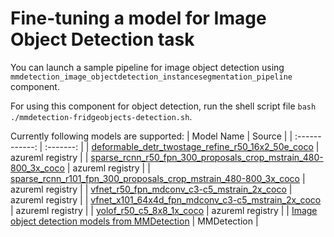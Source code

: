 # Fine-tuning a model for Image Object Detection task

You can launch a sample pipeline for image object detection using `mmdetection_image_objectdetection_instancesegmentation_pipeline` component.

For using this component for object detection, run the shell script file `bash ./mmdetection-fridgeobjects-detection.sh`.

Currently following models are supported:
| Model Name | Source |
| :------------: | :-------:  |
| [deformable_detr_twostage_refine_r50_16x2_50e_coco](https://ml.azure.com/registries/azureml/models/deformable_detr_twostage_refine_r50_16x2_50e_coco/version/8) | azureml registry |
| [sparse_rcnn_r50_fpn_300_proposals_crop_mstrain_480-800_3x_coco](https://ml.azure.com/registries/azureml/models/sparse_rcnn_r50_fpn_300_proposals_crop_mstrain_480-800_3x_coco/version/8) | azureml registry |
| [sparse_rcnn_r101_fpn_300_proposals_crop_mstrain_480-800_3x_coco](https://ml.azure.com/registries/azureml/models/sparse_rcnn_r101_fpn_300_proposals_crop_mstrain_480-800_3x_coco/version/8) | azureml registry |
| [vfnet_r50_fpn_mdconv_c3-c5_mstrain_2x_coco](https://ml.azure.com/registries/azureml/models/vfnet_r50_fpn_mdconv_c3-c5_mstrain_2x_coco/version/8) | azureml registry |
| [vfnet_x101_64x4d_fpn_mdconv_c3-c5_mstrain_2x_coco](https://ml.azure.com/registries/azureml/models/vfnet_x101_64x4d_fpn_mdconv_c3-c5_mstrain_2x_coco/version/8) | azureml registry |
| [yolof_r50_c5_8x8_1x_coco](https://ml.azure.com/registries/azureml/models/yolof_r50_c5_8x8_1x_coco/version/8) | azureml registry |
| [Image object detection models from MMDetection](https://github.com/open-mmlab/mmdetection/blob/v2.28.2/docs/en/model_zoo.md) | MMDetection |
